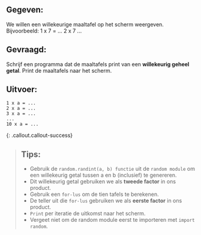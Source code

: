## Gegeven: 
We willen een willekeurige maaltafel op het scherm weergeven. Bijvoorbeeld: 1 x 7 = ... 2 x 7 ... 

## Gevraagd: 
Schrijf een programma dat de maaltafels print van een **willekeurig geheel getal**. 
Print de maaltafels naar het scherm. 


## Uitvoer: 
```
1 x a = ... 
2 x a = ... 
3 x a = ...
...
10 x a = ... 

```

{: .callout.callout-success}
>## Tips: 
>* Gebruik de `random.randint(a, b) functie` uit de `random module` om een willekeurig getal tussen a en b (inclusief) te genereren. 
>* Dit willekeurig getal gebruiken we als **tweede factor** in ons product. 
>* Gebruik een `for-lus` om de tien tafels te berekenen.
>* De teller uit die `for-lus` gebruiken we als **eerste factor** in ons product. 
>* `Print` per iteratie de uitkomst naar het scherm. 
>* Vergeet niet om de random module eerst te importeren met `import random`.

